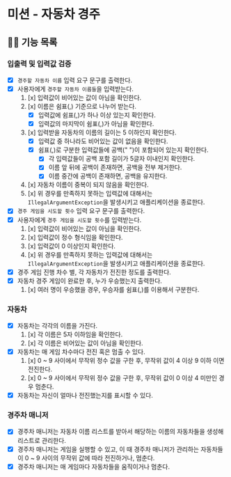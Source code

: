 # 미션 - 자동차 경주

## 👨‍💻 기능 목록

### 입출력 및 입력값 검증

- [x] `경주할 자동차 이름` 입력 요구 문구를 출력한다.
- [x] 사용자에게 `경주할 자동차 이름들`을 입력받는다.
    1. [x] 입력값이 비어있는 값이 아님을 확인한다.
    2. [x] 이름은 쉼표(,) 기준으로 나누어 받는다.
        - [x] 입력값에 쉼표(,)가 하나 이상 있는지 확인한다.
        - [x] 입력값의 마지막이 쉼표(,)가 아님을 확인한다.
    3. [x] 입력받을 자동차의 이름의 길이는 5 이하인지 확인한다.
        - [x] 입력값 중 하나라도 비어있는 값이 없음을 확인한다.
        - [x] 쉼표(,)로 구분한 입력값들에 공백(" ")이 포함되어 있는지 확인한다.
            - [x] 각 입력값들이 공백 포함 길이가 5글자 이내인지 확인한다.
            - [x] 이름 앞 뒤에 공백이 존재하면, 공백을 전부 제거한다.
            - [x] 이름 중간에 공백이 존재하면, 공백을 유지한다.
    4. [x] 자동차 이름이 중복이 되지 않음을 확인한다.
    5. [x] 위 경우를 만족하지 못하는 입력값에 대해서는 `IllegalArgumentException`을 발생시키고 애플리케이션을 종료한다.
- [x] `경주 게임을 시도할 횟수` 입력 요구 문구를 출력한다.
- [x] 사용자에게 `경주 게임을 시도할 횟수`를 입력받는다.
    1. [x] 입력값이 비어있는 값이 아님을 확인한다.
    2. [x] 입력값이 정수 형식임을 확인한다.
    3. [x] 입력값이 0 이상인지 확인한다.
    4. [x] 위 경우를 만족하지 못하는 입력값에 대해서는 `IllegalArgumentException`을 발생시키고 애플리케이션을 종료한다.
- [x] 경주 게임 진행 차수 별, 각 자동차가 전진한 정도를 출력한다.
- [x] 자동차 경주 게임이 완료한 후, 누가 우승했는지 출력한다.
    1. [x] 여러 명이 우승했을 경우, 우승자를 쉼표(,)를 이용해서 구분한다.

### 자동차

- [x] 자동차는 각각의 이름을 가진다.
    1. [x] 각 이름은 5자 이하임을 확인한다.
    2. [x] 각 이름은 비어있는 값이 아님을 확인한다.
- [x] 자동차는 매 게임 차수마다 전진 혹은 멈출 수 있다.
    1. [x] 0 ~ 9 사이에서 무작위 정수 값을 구한 후, 무작위 값이 4 이상 9 이하 이면 전진한다.
    2. [x] 0 ~ 9 사이에서 무작위 정수 값을 구한 후, 무작위 값이 0 이상 4 미만인 경우 멈춘다.
- [x] 자동차는 자신이 얼마나 전진했는지를 표시할 수 있다.

### 경주차 매니저

- [x] 경주차 매니저는 자동차 이름 리스트를 받아서 해당하는 이름의 자동차들을 생성해 리스트로 관리한다.
- [x] 경주차 매니저는 게임을 실행할 수 있고, 이 때 경주차 매니저가 관리하는 자동차들이 0 ~ 9 사이의 무작위 값에 따라
  전진하거나, 멈춘다.
- [x] 경주차 매니저는 매 게임마다 자동차들을 움직이거나 멈춘다.